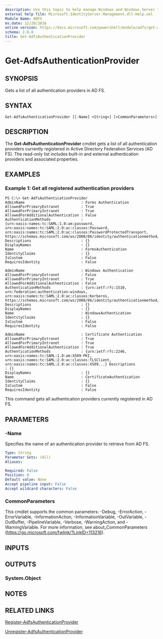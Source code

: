 ```yaml
---
description: Use this topic to help manage Windows and Windows Server technologies with Windows PowerShell.
external help file: Microsoft.IdentityServer.Management.dll-Help.xml
Module Name: ADFS
ms.date: 12/20/2016
online version: https://docs.microsoft.com/powershell/module/adfs/get-adfsauthenticationprovider?view=windowsserver2016-ps&wt.mc_id=ps-gethelp
schema: 2.0.0
title: Get-AdfsAuthenticationProvider
---
```


# Get-AdfsAuthenticationProvider

## SYNOPSIS
Gets a list of all authentication providers in AD FS.

## SYNTAX

```
Get-AdfsAuthenticationProvider [[-Name] <String>] [<CommonParameters>]
```

## DESCRIPTION
The **Get-AdfsAuthenticationProvider** cmdlet gets a list of all authentication providers currently registered in Active Directory Federation Services (AD FS).
The read-only list includes built-in and external authentication providers and associated properties.

## EXAMPLES

### Example 1: Get all registered authentication providers
```
PS C:\> Get-AdfsAuthenticationProvider
AdminName                          : Forms Authentication
AllowedForPrimaryExtranet          : True
AllowedForPrimaryIntranet          : True
AllowedForAdditionalAuthentication : False
AuthenticationMethods              : {urn:oasis:names:tc:SAML:1.0:am:password, urn:oasis:names:tc:SAML:2.0:ac:classes:Password, urn:oasis:names:tc:SAML:2.0:ac:classes:PasswordProtectedTransport, https://schemas.microsoft.com/ws/2008/06/identity/authenticationmethod/password}
Descriptions                       : {}
DisplayNames                       : {}
Name                               : FormsAuthentication
IdentityClaims                     : {}
IsCustom                           : False
RequiresIdentity                   : False

AdminName                          : Windows Authentication
AllowedForPrimaryExtranet          : False
AllowedForPrimaryIntranet          : True
AllowedForAdditionalAuthentication : False
AuthenticationMethods              : {urn:ietf:rfc:1510, urn:federation:authentication:windows, urn:oasis:names:tc:SAML:2.0:ac:classes:Kerberos, https://schemas.microsoft.com/ws/2008/06/identity/authenticationmethod/kerberos...} Descriptions                       : {}
DisplayNames                       : {}
Name                               : WindowsAuthentication
IdentityClaims                     : {}
IsCustom                           : False
RequiresIdentity                   : False

AdminName                          : Certificate Authentication
AllowedForPrimaryExtranet          : True
AllowedForPrimaryIntranet          : True
AllowedForAdditionalAuthentication : True
AuthenticationMethods              : {urn:ietf:rfc:2246, urn:oasis:names:tc:SAML:1.0:am:X509-PKI, urn:oasis:names:tc:SAML:2.0:ac:classes:TLSClient, urn:oasis:names:tc:SAML:2.0:ac:classes:X509...} Descriptions                       : {}
DisplayNames                       : {}
Name                               : CertificateAuthentication
IdentityClaims                     : {}
IsCustom                           : False
RequiresIdentity                   : False
```

This command gets all authentication providers currently registered in AD FS.

## PARAMETERS

### -Name
Specifies the name of an authentication provider to retrieve from AD FS.

```yaml
Type: String
Parameter Sets: (All)
Aliases: 

Required: False
Position: 0
Default value: None
Accept pipeline input: False
Accept wildcard characters: False
```

### CommonParameters
This cmdlet supports the common parameters: -Debug, -ErrorAction, -ErrorVariable, -InformationAction, -InformationVariable, -OutVariable, -OutBuffer, -PipelineVariable, -Verbose, -WarningAction, and -WarningVariable. For more information, see about_CommonParameters (https://go.microsoft.com/fwlink/?LinkID=113216).

## INPUTS

## OUTPUTS

### System.Object

## NOTES

## RELATED LINKS

[Register-AdfsAuthenticationProvider](./Register-AdfsAuthenticationProvider.md)

[Unregister-AdfsAuthenticationProvider](./Unregister-AdfsAuthenticationProvider.md)

